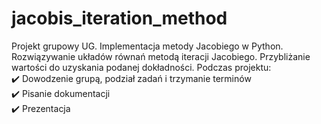 # jacobis_iteration_method



Projekt grupowy UG. Implementacja metody Jacobiego w Python. Rozwiązywanie układów równań metodą iteracji Jacobiego. Przybliżanie wartości do uzyskania podanej dokładności.
Podczas projektu:<br>
:heavy_check_mark: Dowodzenie grupą, podział zadań i trzymanie terminów<br>
:heavy_check_mark: Pisanie dokumentacji<br>
:heavy_check_mark: Prezentacja
